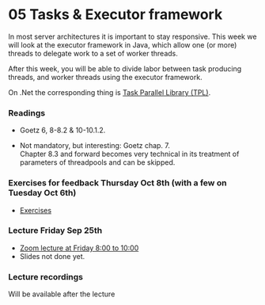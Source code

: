 # 05 Tasks & Executor framework
In most server architectures it is important to stay responsive. This week we will look at the executor framework in Java, which allow one (or more) threads to delegate work to a set of worker threads. 

After this week, you will be able to divide labor between task producing threads, and worker threads using the executor framework. 

On .Net the corresponding thing is [Task Parallel Library (TPL)](https://docs.microsoft.com/en-us/dotnet/standard/parallel-programming/task-parallel-library-tpl).


### Readings
* Goetz 6, 8-8.2 & 10-10.1.2.

* Not mandatory, but interesting: Goetz chap. 7.<br>
  Chapter 8.3 and forward becomes very technical in its treatment of parameters of threadpools and can be skipped.

### Exercises for feedback Thursday Oct 8th (with a few on Tuesday Oct 6th)

* [Exercises](exercise05.pdf)



### Lecture Friday Sep 25th
* [Zoom lecture at Friday 8:00 to 10:00](https://itucph.zoom.us/j/63716236015)
* Slides not done yet.

### Lecture recordings
Will be available after the lecture


